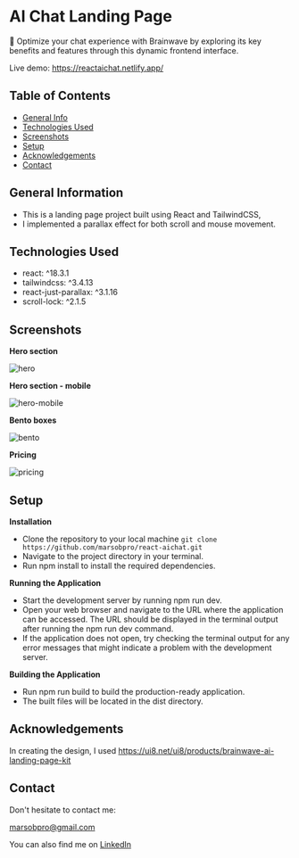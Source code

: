 # AI Chat Landing Page
🤖 Optimize your chat experience with Brainwave by exploring its key benefits and features through this dynamic frontend interface.

Live demo: https://reactaichat.netlify.app/


## Table of Contents
* [General Info](#general-information)
* [Technologies Used](#technologies-used)
* [Screenshots](#screenshots)
* [Setup](#setup)
* [Acknowledgements](#acknowledgements)
* [Contact](#contact)


## General Information

- This is a landing page project built using React and TailwindCSS,
- I implemented a parallax effect for both scroll and mouse movement.



## Technologies Used
- react: ^18.3.1
- tailwindcss: ^3.4.13
- react-just-parallax: ^3.1.16
- scroll-lock: ^2.1.5

## Screenshots
**Hero section**

![hero](https://github.com/user-attachments/assets/00e69a59-c746-46e4-ae6b-f73145accded)

**Hero section - mobile**

![hero-mobile](https://github.com/user-attachments/assets/7fb74f92-3cdc-41cb-a285-506538ba546a)

**Bento boxes**

![bento](https://github.com/user-attachments/assets/79ed1514-cf0a-467c-86ce-8c64476c2b93)

**Pricing**

![pricing](https://github.com/user-attachments/assets/1e178c7d-ebc8-41e8-8f95-d70877e438bc)




## Setup

**Installation**

- Clone the repository to your local machine 
`git clone https://github.com/marsobpro/react-aichat.git`
- Navigate to the project directory in your terminal.
- Run npm install to install the required dependencies.

**Running the Application**

- Start the development server by running npm run dev.
- Open your web browser and navigate to the URL where the application can be accessed. The URL should be displayed in the terminal output after running the npm run dev command.
- If the application does not open, try checking the terminal output for any error messages that might indicate a problem with the development server.

**Building the Application**

- Run npm run build to build the production-ready application.
- The built files will be located in the dist directory.


## Acknowledgements
In creating the design, I used https://ui8.net/ui8/products/brainwave-ai-landing-page-kit



## Contact
Don't hesitate to contact me:

<marsobpro@gmail.com>

You can also find me on [LinkedIn](https://www.linkedin.com/in/marcin-sobieraj/
)

